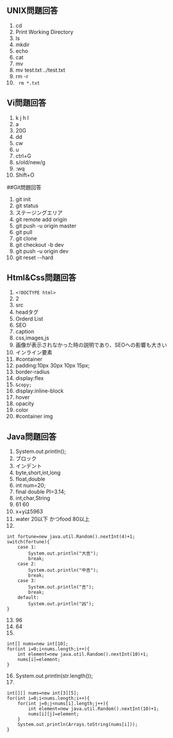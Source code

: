 ## UNIX問題回答

1. cd
2. Print Working Directory
3. ls
4. mkdir
5. echo 
6. cat
7. mv
8. mv test.txt ../test.txt
9. rm -r
10. ` rm *.txt`

## Vi問題回答

1. k j h l
2. a
3. 20G
4. dd
5. cw
6. u
7. ctrl+G
8. s/old/new/g
9. :wq
10. Shift+O

##Git問題回答

1. git init
2. git status
3. ステージングエリア
4. git remote add origin
5. git push -u origin master
6. git pull
7. git clone
8. git checkout -b dev
9. git push -u origin dev
10. git reset --hard

## Html&Css問題回答

1. `<!DOCTYPE html>`
2. 2
3. src
4. headタグ
5. Orderd List
6. SEO
7. caption
8. css,images,js
9. 画像が表示されなかった時の説明であり、SEOへの影響も大きい
10. インライン要素
11. #container
12. padding:10px 30px 10px 15px;
13. border-radius
14. display:flex
15. `&copy;`
16. display:inline-block
17. hover
18. opacity
19. color
20. #container img

## Java問題回答

1. System.out.println();
2. ブロック
3. インデント
4. byte,short,int,long
5. float,double
6. int num=20;
7. final double PI=3.14;
8. int,char,String
9. 61
	 60
10. x+yは5963
11. water 20以下 かつfood 80以上
12. 
```
int fortune=new java.util.Random().nextInt(4)+1;
switch(fortune){
	case 1:
		System.out.println("大吉");
		break;
	case 2:
		System.out.println("中吉");
		break;
	case 3:
		System.out.println("吉");
		break;
	default:
		System.out.println("凶");
}
```
13. 96
14. 64
15. 
```
int[] nums=new int[10];
for(int i=0;i<nums.length;i++){
	int element=new java.util.Random().nextInt(10)+1;
	nums[i]=element;
}
```
16. System.out.println(str.length());
17. 
```
int[][] nums=new int[3][5];
for(int i=0;i<nums.length;i++){
	for(int j=0;j<nums[i].length;j++){
		int element=new java.util.Random().nextInt(10)+1;
		nums[i][j]=element;
	}
	System.out.println(Arrays.toString(nums[i]));
}
```
